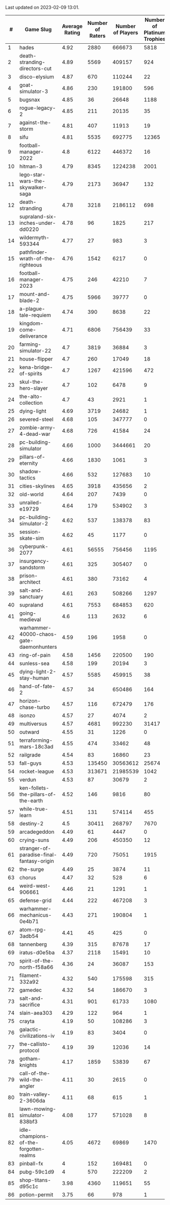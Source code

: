 Last updated on 2023-02-09 13:01.


|#|Game Slug|Average Rating|Number of Raters|Number of Players|Number of Platinum Trophies|Max Rarity (%)|
|---|---|---|---|---|---|---|
|1|hades|4.92|2880|666673|5818|89|
|2|death-stranding-directors-cut|4.89|5569|409157|924|91|
|3|disco-elysium|4.87|670|110244|22|28|
|4|goat-simulator-3|4.86|230|191800|596|92|
|5|bugsnax|4.85|36|26648|1188|97|
|6|rogue-legacy-2|4.85|211|20135|35|4|
|7|against-the-storm|4.81|407|11913|19|39|
|8|sifu|4.81|5535|692775|12365|97|
|9|football-manager-2022|4.8|6122|446372|16|49|
|10|hitman-3|4.79|8345|1224238|2001|47|
|11|lego-star-wars-the-skywalker-saga|4.79|2173|36947|132|97|
|12|death-stranding|4.78|3218|2186112|698|91|
|13|supraland-six-inches-under-dd0220|4.78|96|1825|217|99|
|14|wildermyth-593344|4.77|27|983|3|20|
|15|pathfinder-wrath-of-the-righteous|4.76|1542|6217|0|51|
|16|football-manager-2023|4.75|246|42210|7|79|
|17|mount-and-blade-2|4.75|5966|39777|0|28|
|18|a-plague-tale-requiem|4.74|390|8638|22|92|
|19|kingdom-come-deliverance|4.71|6806|756439|33|31|
|20|farming-simulator-22|4.7|3819|36884|3|77|
|21|house-flipper|4.7|260|17049|18|94|
|22|kena-bridge-of-spirits|4.7|1267|421596|472|94|
|23|skul-the-hero-slayer|4.7|102|6478|9|92|
|24|the-alto-collection|4.7|43|2921|1|31|
|25|dying-light|4.69|3719|24682|1|95|
|26|severed-steel|4.68|105|347777|0|0.1|
|27|zombie-army-4-dead-war|4.68|726|41584|24|67|
|28|pc-building-simulator|4.66|1000|3444661|20|48|
|29|pillars-of-eternity|4.66|1830|1061|3|81|
|30|shadow-tactics|4.66|532|127683|10|6|
|31|cities-skylines|4.65|3918|435656|2|71|
|32|old-world|4.64|207|7439|0|82|
|33|unrailed-e19729|4.64|179|534902|3|10|
|34|pc-building-simulator-2|4.62|537|138378|83|75|
|35|session-skate-sim|4.62|45|1177|0|28|
|36|cyberpunk-2077|4.61|56555|756456|1195|66|
|37|insurgency-sandstorm|4.61|325|305407|0|5|
|38|prison-architect|4.61|380|73162|4|28|
|39|salt-and-sanctuary|4.61|263|508266|1297|83|
|40|supraland|4.61|7553|684853|620|99|
|41|going-medieval|4.6|113|2632|6|68|
|42|warhammer-40000-chaos-gate-daemonhunters|4.59|196|1958|0|10|
|43|ring-of-pain|4.58|1456|220500|190|96|
|44|sunless-sea|4.58|199|20194|3|36|
|45|dying-light-2-stay-human|4.57|5585|459915|38|7|
|46|hand-of-fate-2|4.57|34|650486|164|72|
|47|horizon-chase-turbo|4.57|116|672479|176|88|
|48|isonzo|4.57|27|4074|2|57|
|49|multiversus|4.57|4681|992230|31417|75|
|50|outward|4.55|31|1226|0|72|
|51|terraforming-mars-18c3ad|4.55|474|33462|48|43|
|52|railgrade|4.54|83|16860|23|98|
|53|fall-guys|4.53|135450|30563612|25674|2|
|54|rocket-league|4.53|313671|21985539|1042|78|
|55|verdun|4.53|87|30679|2|76|
|56|ken-follets-the-pillars-of-the-earth|4.52|146|9816|80|44|
|57|while-true-learn|4.51|131|574114|455|93|
|58|destiny-2|4.5|30411|268797|7670|94|
|59|arcadegeddon|4.49|61|4447|0|91|
|60|crying-suns|4.49|206|450350|12|66|
|61|stranger-of-paradise-final-fantasy-origin|4.49|720|75051|1915|98|
|62|the-surge|4.49|25|3874|11|94|
|63|chorus|4.47|32|528|6|87|
|64|weird-west-906661|4.46|21|1291|1|86|
|65|defense-grid|4.44|222|467208|3|80|
|66|warhammer-mechanicus-0e4b71|4.43|271|190804|1|25|
|67|atom-rpg-3adb54|4.41|45|425|0|99|
|68|tannenberg|4.39|315|87678|17|88|
|69|iratus-d0e5ba|4.37|2118|15491|10|85|
|70|spirit-of-the-north-f58a66|4.36|24|36087|153|66|
|71|filament-332a92|4.32|540|175598|315|93|
|72|gamedec|4.32|54|186670|3|27|
|73|salt-and-sacrifice|4.31|901|61733|1080|91|
|74|slain-aea303|4.29|122|964|1|22|
|75|crayta|4.19|50|108286|3|23|
|76|galactic-civilizations-iv|4.19|83|3404|0|79|
|77|the-callisto-protocol|4.19|39|12036|14|1|
|78|gotham-knights|4.17|1859|53839|67|27|
|79|call-of-the-wild-the-angler|4.11|30|2615|0|65|
|80|train-valley-2-3606da|4.11|68|615|1|89|
|81|lawn-mowing-simulator-838bf3|4.08|177|571028|8|84|
|82|idle-champions-of-the-forgotten-realms|4.05|4672|69869|1470|4|
|83|pinball-fx|4|152|169481|0|85|
|84|pubg-59c1d9|4|570|222209|2|74|
|85|shop-titans-d95c1c|3.98|4360|119651|55|97|
|86|potion-permit|3.75|66|978|1|98|
